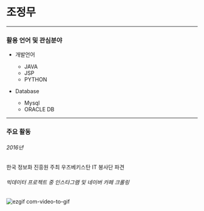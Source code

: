 # 조정무
---------------------------------------
### 활용 언어 및 관심분야
* 개발언어
  * JAVA
  * JSP
  * PYTHON
  
* Database
  * Mysql
  * ORACLE DB
  

---------------------------------------
### 주요 활동
###### 2016년
한국 정보화 진흥원 주최 우즈베키스탄 IT 봉사단 파견

###### 빅데이터 프로젝트 중 인스타그램 및 네이버 카페 크롤링
![ezgif com-video-to-gif](https://user-images.githubusercontent.com/35955189/39695411-6b9a8478-5225-11e8-8165-e229a7f42e78.gif)<BR>
 
 

